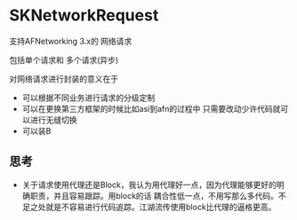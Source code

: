 # SKNetworkRequest
支持AFNetworking 3.x的 网络请求

包括单个请求和 多个请求(异步)

对网络请求进行封装的意义在于
* 可以根据不同业务进行请求的分级定制
* 可以在更换第三方框架的时候比如asi到afn的过程中 只需要改动少许代码就可以进行无缝切换
* 可以装B


## 思考

* 关于请求使用代理还是Block，我认为用代理好一点，因为代理能够更好的明确职责，并且容易跟踪。用block的话 耦合性低一点，不用写那么多代码。不足之处就是不容易进行代码追踪。江湖流传使用block比代理的逼格更高。
